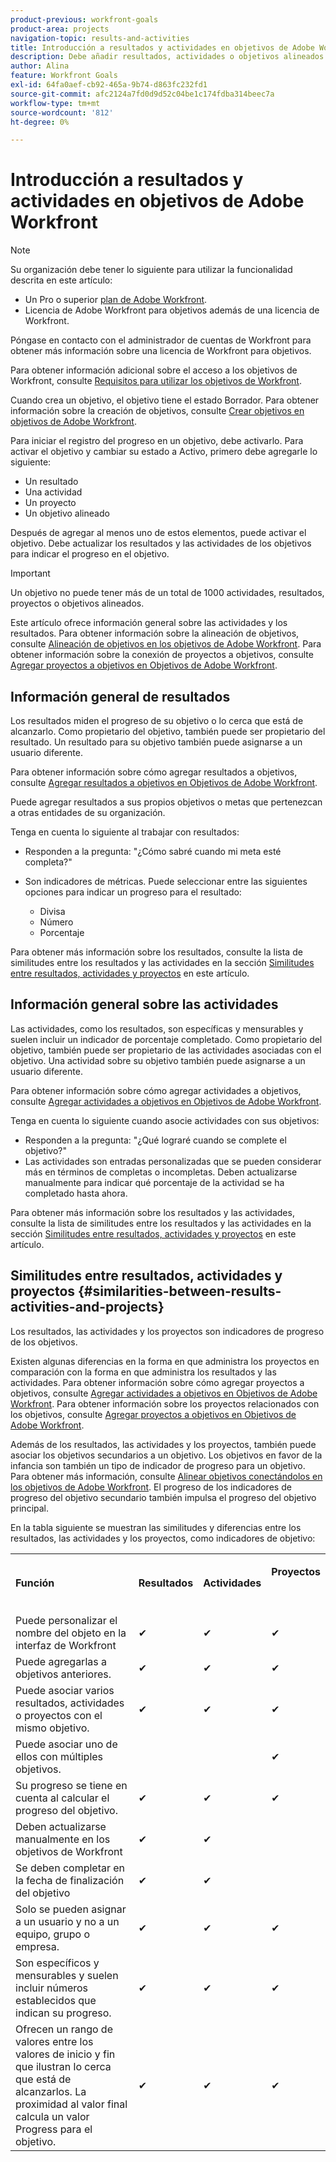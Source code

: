 ```yaml
---
product-previous: workfront-goals
product-area: projects
navigation-topic: results-and-activities
title: Introducción a resultados y actividades en objetivos de Adobe Workfront
description: Debe añadir resultados, actividades o objetivos alineados a un objetivo para poder activarlo. Esto actualiza el estado del objetivo de Borrador a Activo y comienza a registrar el progreso del objetivo.
author: Alina
feature: Workfront Goals
exl-id: 64fa0aef-cb92-465a-9b74-d863fc232fd1
source-git-commit: afc2124a7fd0d9d52c04be1c174fdba314beec7a
workflow-type: tm+mt
source-wordcount: '812'
ht-degree: 0%

---
```


# Introducción a resultados y actividades en objetivos de Adobe Workfront

<!--drafted for P&P new model: the note at the top will need to be replaced with this:    
    
Your organization must have the following to use the functionality described in this article:    
    
* For the legacy plan and license structure:     
    
  * A Pro or higher [Adobe Workfront plan](https://www.workfront.com/plans).     
  * An Adobe Workfront Goals license in addition to a Workfront license.    
    
* For the current plan and license structure:    
    
  * An Ultimate plan     
        
    Or    
        
    An additional license for Adobe Workfront Goals for the Prime or Select Adobe Workfront plans. <is there a link we can add here for the plans and what they contain?!>    
    
Contact your Workfront account manager to learn about a Workfront Goals license.    
    
For additional information about access to Workfront Goals, see [Requirements to use Workfront Goals](../workfront-goals/goal-management/access-needed-for-wf-goals.md).    
-->

>[!NOTE]
>
>Su organización debe tener lo siguiente para utilizar la funcionalidad descrita en este artículo:
>
>* Un Pro o superior [plan de Adobe Workfront](https://www.workfront.com/plans).
>* Licencia de Adobe Workfront para objetivos además de una licencia de Workfront.
>
>  Póngase en contacto con el administrador de cuentas de Workfront para obtener más información sobre una licencia de Workfront para objetivos.
>
>Para obtener información adicional sobre el acceso a los objetivos de Workfront, consulte [Requisitos para utilizar los objetivos de Workfront](../../workfront-goals/goal-management/access-needed-for-wf-goals.md).


Cuando crea un objetivo, el objetivo tiene el estado Borrador. Para obtener información sobre la creación de objetivos, consulte [Crear objetivos en objetivos de Adobe Workfront](../../workfront-goals/goal-management/create-goals.md).

Para iniciar el registro del progreso en un objetivo, debe activarlo. Para activar el objetivo y cambiar su estado a Activo, primero debe agregarle lo siguiente:

* Un resultado
* Una actividad
* Un proyecto
* Un objetivo alineado

Después de agregar al menos uno de estos elementos, puede activar el objetivo. Debe actualizar los resultados y las actividades de los objetivos para indicar el progreso en el objetivo.


>[!IMPORTANT]
>
> Un objetivo no puede tener más de un total de 1000 actividades, resultados, proyectos o objetivos alineados.</span>

Este artículo ofrece información general sobre las actividades y los resultados. Para obtener información sobre la alineación de objetivos, consulte [Alineación de objetivos en los objetivos de Adobe Workfront](../../workfront-goals/goal-alignment/goal-alignment.md). Para obtener información sobre la conexión de proyectos a objetivos, consulte [Agregar proyectos a objetivos en Objetivos de Adobe Workfront](../results-and-activities/connect-projects-to-goals-overview.md).

## Información general de resultados

<!--
<p> This will have additional types in the future - add another section for types?)</p>
-->

Los resultados miden el progreso de su objetivo o lo cerca que está de alcanzarlo. Como propietario del objetivo, también puede ser propietario del resultado. Un resultado para su objetivo también puede asignarse a un usuario diferente.

Para obtener información sobre cómo agregar resultados a objetivos, consulte [Agregar resultados a objetivos en Objetivos de Adobe Workfront](../../workfront-goals/results-and-activities/add-results-to-goals.md).

Puede agregar resultados a sus propios objetivos o metas que pertenezcan a otras entidades de su organización.

Tenga en cuenta lo siguiente al trabajar con resultados:

* Responden a la pregunta: &quot;¿Cómo sabré cuando mi meta esté completa?&quot;
* Son indicadores de métricas. Puede seleccionar entre las siguientes opciones para indicar un progreso para el resultado:

   <!--
  this might change (jira, Salesforce, etc))
  -->

   * Divisa
   * Número
   * Porcentaje

Para obtener más información sobre los resultados, consulte la lista de similitudes entre los resultados y las actividades en la sección [Similitudes entre resultados, actividades y proyectos](#similarities-between-results-activities-and-projects) en este artículo.

## Información general sobre las actividades

<!--
This will have additional types in the future - add another section for types?
-->

Las actividades, como los resultados, son específicas y mensurables y suelen incluir un indicador de porcentaje completado. Como propietario del objetivo, también puede ser propietario de las actividades asociadas con el objetivo. Una actividad sobre su objetivo también puede asignarse a un usuario diferente.

Para obtener información sobre cómo agregar actividades a objetivos, consulte [Agregar actividades a objetivos en Objetivos de Adobe Workfront](../../workfront-goals/results-and-activities/add-activities-to-goals.md).

Tenga en cuenta lo siguiente cuando asocie actividades con sus objetivos:

* Responden a la pregunta: &quot;¿Qué lograré cuando se complete el objetivo?&quot;
* Las actividades son entradas personalizadas que se pueden considerar más en términos de completas o incompletas. Deben actualizarse manualmente para indicar qué porcentaje de la actividad se ha completado hasta ahora.

<!--
* You can associate the following activities with goals:

  <table style="table-layout:auto"> 
   <col> 
   <col> 
   <tbody> 
    <tr> 
     <td role="rowheader">Manual progress bar </td> 
     <td> <p>Custom entries that can be thought of more in terms of complete or incomplete. They must be manually updated.</p> </td> 
    </tr> 
    <tr> 
     <td role="rowheader"><p>Project</p></td> 
     <td> <p>Existing projects that you have at least permissions to View and are not in a status of Dead. They are updated automatically, based on the progress of their work items. </p> <p>The projects must exist before associating them with the goal. You can associate a project with multiple goals. For information about adding projects to goals, see <a href="../../workfront-goals/results-and-activities/connect-projects-to-goals-overview.md" class="MCXref xref">Add projects to goals in Adobe Workfront Goals</a>.</p>
     <p><span class="preview">In the Preview environment, projects are separate progress indicators, independent from activities. Adding projects to a goal in the Preview environment is different from adding activities. For more information, see <a href="../../workfront-goals/results-and-activities/connect-projects-to-goals-overview.md" class="MCXref xref">Add projects to goals in Adobe Workfront Goals</a>.</span></p>
      </td> 
    </tr> 
   </tbody> 
  </table>
-->
<!--drafted for goal redesign: For THE PRODUCTION RELEASE: remove the projects in this article altogether.-->

Para obtener más información sobre los resultados y las actividades, consulte la lista de similitudes entre los resultados y las actividades en la sección [Similitudes entre resultados, actividades y proyectos](#similarities-between-results-activities-and-projects) en este artículo.

## Similitudes entre resultados, actividades y proyectos {#similarities-between-results-activities-and-projects}

Los resultados, las actividades y los proyectos son indicadores de progreso de los objetivos.

Existen algunas diferencias en la forma en que administra los proyectos en comparación con la forma en que administra los resultados y las actividades. Para obtener información sobre cómo agregar proyectos a objetivos, consulte [Agregar actividades a objetivos en Objetivos de Adobe Workfront](../../workfront-goals/results-and-activities/add-activities-to-goals.md). Para obtener información sobre los proyectos relacionados con los objetivos, consulte [Agregar proyectos a objetivos en Objetivos de Adobe Workfront](../../workfront-goals/results-and-activities/connect-projects-to-goals-overview.md).

Además de los resultados, las actividades y los proyectos, también puede asociar los objetivos secundarios a un objetivo. Los objetivos en favor de la infancia son también un tipo de indicador de progreso para un objetivo. Para obtener más información, consulte [Alinear objetivos conectándolos en los objetivos de Adobe Workfront](../goal-alignment/align-goals-by-connecting-them.md). El progreso de los indicadores de progreso del objetivo secundario también impulsa el progreso del objetivo principal.

En la tabla siguiente se muestran las similitudes y diferencias entre los resultados, las actividades y los proyectos, como indicadores de objetivo:

<table style="table-layout:auto"> 
 <col> 
 <col> 
 <col> 
 <col> 
 <tbody> 
  <tr> 
   <td><b><p>Función</p></b></td> 
   <td><b><p>Resultados</p></b></td> 
   <td><b><p>Actividades</p></b></td> 
   <td> <p><strong>Proyectos</strong> </p> <p> </p> </td> 
  </tr> 
  <tr> 
   <td><span style="font-weight: normal;">Puede personalizar el nombre del objeto en la interfaz de Workfront</span> </td> 
   <td>✔</td> 
   <td>✔</td> 
   <td>✔</td> 
  </tr> 
  <tr> 
   <td>Puede agregarlas a objetivos anteriores.</td> 
   <td>✔</td> 
   <td>✔</td> 
   <td>✔</td> 
  </tr> 
  <tr> 
   <td>Puede asociar varios resultados, actividades o proyectos con el mismo objetivo. </td> 
   <td>✔</td> 
   <td>✔</td> 
   <td>✔</td> 
  </tr> 
  <tr> 
   <td>Puede asociar uno de ellos con múltiples objetivos.</td> 
   <td> </td> 
   <td> </td> 
   <td>✔</td> 
  </tr> 
  <tr> 
   <td>Su progreso se tiene en cuenta al calcular el progreso del objetivo. </td> 
   <td>✔</td> 
   <td>✔</td> 
   <td>✔</td> 
  </tr> 
  <tr> 
   <td>Deben actualizarse manualmente en los objetivos de Workfront</td> 
   <td>✔</td> 
   <td>✔</td> 
   <td> </td> 
  </tr> 
  <tr> 
   <td>Se deben completar en la fecha de finalización del objetivo</td> 
   <td>✔</td> 
   <td>✔</td> 
   <td> </td> 
  </tr> 
  <tr> 
   <td>Solo se pueden asignar a un usuario y no a un equipo, grupo o empresa. </td> 
   <td>✔</td> 
   <td>✔</td> 
   <td>✔</td> 
  </tr> 
  <tr> 
   <td>Son específicos y mensurables y suelen incluir números establecidos que indican su progreso. </td> 
   <td>✔</td> 
   <td>✔</td> 
   <td>✔</td> 
  </tr> 
  <tr> 
   <td>Ofrecen un rango de valores entre los valores de inicio y fin que ilustran lo cerca que está de alcanzarlos. La proximidad al valor final calcula un valor Progress para el objetivo. </td> 
   <td>✔</td> 
   <td>✔</td> 
   <td>✔</td> 
  </tr> 
 </tbody> 
</table>
